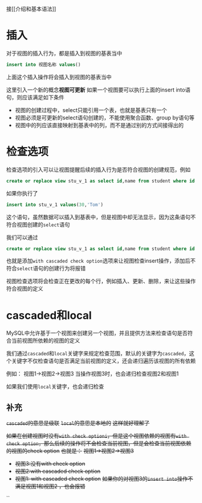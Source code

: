 接[[介绍和基本语法]]

# 插入
对于视图的插入行为，都是插入到视图的基表当中
```SQL
insert into 视图名称 values()
```
上面这个插入操作将会插入到视图的基表当中

这里引入一个新的概念**视图可更新**
如果一个视图要可以执行上面的insert into语句，则应该满足如下条件
* 视图的创建过程中，select只能引用一个表，也就是基表只有一个
* 视图必须是可更新的select语句创建的，不能使用聚合函数、group by语句等
* 视图中的列应该直接映射到基表中的列，而不是通过别的方式间接得出的


# 检查选项
检查选项的引入可以让视图提醒后续的插入行为是否符合视图的创建规范，例如
```SQL
create or replace view stu_v_1 as select id,name from student where id < 20
```
如果你执行了
```SQL
insert into stu_v_1 values(30,'Tom')
```
这个语句，虽然数据可以插入到基表中，但是视图中却无法显示，因为这条语句不符合视图创建的`select`语句

我们可以通过
```SQL
create or replace view stu_v_1 as select id,name from student where id < 20 with cascaded check option
```
也就是添加`with cascaded check option`选项来让视图检查insert操作，添加后不符合`select`语句的创建行为将报错

视图检查选项将会检查正在更改的每个行，例如插入、更新、删除，来让这些操作符合视图的定义

# cascaded和local
MySQL中允许基于一个视图来创建另一个视图，并且提供方法来检查语句是否符合当前视图所依赖的视图的定义

我们通过`cascaded`和`local`关键字来规定检查范围，默认的关键字为`cascaded`，这个关键字不仅检查语句是否满足当前视图的定义，还会递归遍历该视图的所有依赖

例如：
视图1->视图2->视图3
当操作视图3时，也会递归检查视图2和视图1

如果我们使用`local`关键字，也会递归检查

## 补充
~~`cascaded`的意思是级联~~
~~`local`的意思是本地的~~
~~这样就好理解了~~

~~如果在创建视图时没有`with check optioni`，但是这个视图依赖的视图有`with check option`，那么后续的操作将不会检查当前视图，但是会检查当前视图依赖的视图的check option~~
~~也就是：~~
~~视图1->视图2->视图3~~
* ~~视图3:没有with check option~~
* ~~视图2:with cascaded check option~~
* ~~视图1: with cascaded check option~~
~~如果你的对视图3的`insert into`操作不满足视图1和视图2 ，也会报错~~

``